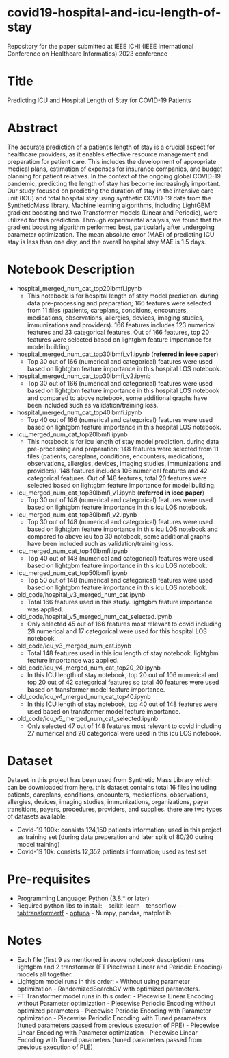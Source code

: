 # covid19-hospital-and-icu-length-of-stay

Repository for the paper submitted at IEEE ICHI (IEEE International Conference on Healthcare Informatics) 2023 conference


# Title
Predicting ICU and Hospital Length of Stay for COVID-19 Patients

# Abstract
The accurate prediction of a patient’s length of stay is a crucial aspect for healthcare providers, as it enables effective resource management and preparation for patient care. This includes the development of appropriate medical plans, estimation of expenses for insurance companies, and budget planning for patient relatives. In the context of the ongoing global COVID-19 pandemic, predicting the length of stay has become increasingly important. Our study focused on predicting the duration of stay in the intensive care unit (ICU) and total hospital stay using synthetic COVID-19 data from the SyntheticMass library. Machine learning algorithms, including LightGBM gradient boosting and two Transformer models (Linear and Periodic), were utilized for this prediction. Through experimental analysis, we found that the gradient boosting algorithm performed best, particularly after undergoing parameter optimization. The mean absolute error (MAE) of predicting ICU stay is less than one day, and the overall hospital stay MAE is 1.5 days.

# Notebook Description

- hospital_merged_num_cat_top20lbmfi.ipynb
	- This notebook is for hospital length of stay model prediction. during data pre-processing and preparation; 166 features were selected from 11 files (patients, careplans, conditions, encounters, medications, observations, allergies, devices, imaging studies, immunizations and providers). 166 features includes 123 numerical features and 23 categorical features. Out of 166 features, top 20 features were selected based on lightgbm feature importance for model building. 
- hospital_merged_num_cat_top30lbmfi_v1.ipynb (**referred in ieee paper**)
	- Top 30 out of 166 (numerical and categorical) features were used based on lightgbm feature importance in this hospital LOS notebook.
- hospital_merged_num_cat_top30lbmfi_v2.ipynb
	- Top 30 out of 166 (numerical and categorical) features were used based on lightgbm feature importance in this hospital LOS notebook and compared to above notebook, some additional graphs have been included such as validation/training loss.
- hospital_merged_num_cat_top40lbmfi.ipynb
	- Top 40 out of 166 (numerical and categorical) features were used based on lightgbm feature importance in this hospital LOS notebook.
- icu_merged_num_cat_top20lbmfi.ipynb
	- This notebook is for icu length of stay model prediction. during data pre-processing and preparation; 148 features were selected from 11 files (patients, careplans, conditions, encounters, medications, observations, allergies, devices, imaging studies, immunizations and providers). 148 features includes 106 numerical features and 42 categorical features. Out of 148 features, total 20 features were selected based on lightgbm feature importance for model building. 
- icu_merged_num_cat_top30lbmfi_v1.ipynb (**referred in ieee paper**)
	- Top 30 out of 148 (numerical and categorical) features were used based on lightgbm feature importance in this icu LOS notebook.
- icu_merged_num_cat_top30lbmfi_v2.ipynb
	- Top 30 out of 148 (numerical and categorical) features were used based on lightgbm feature importance in this icu LOS notebook and compared to above icu top 30 notebook, some additional graphs have been included such as validation/training loss. 
- icu_merged_num_cat_top40lbmfi.ipynb
	- Top 40 out of 148 (numerical and categorical) features were used based on lightgbm feature importance in this icu LOS notebook.
- icu_merged_num_cat_top50lbmfi.ipynb
	- Top 50 out of 148 (numerical and categorical) features were used based on lightgbm feature importance in this icu LOS notebook.
- old_code/hospital_v3_merged_num_cat.ipynb
	- Total 166 features used in this study. lightgbm feature importance was applied.
- old_code/hospital_v5_merged_num_cat_selected.ipynb
	- Only selected 45 out of 166 features most relevant to covid including 28 numerical and 17 categorical were used for this hospital LOS notebook.
- old_code/icu_v3_merged_num_cat.ipynb
	- Total 148 features used in this icu length of stay notebook. lightgbm feature importance was applied.
- old_code/icu_v4_merged_num_cat_top20_20.ipynb
	- In this ICU length of stay notebook, top 20 out of 106 numerical and top 20 out of 42 categorical features so total 40 features were used based on transformer model feature importance. 
- old_code/icu_v4_merged_num_cat_top40.ipynb
	- In this ICU length of stay notebook, top 40 out of 148 features were used based on transformer model feature importance. 
- old_code/icu_v5_merged_num_cat_selected.ipynb
	- Only selected 47 out of 148 features most relevant to covid including 27 numerical and 20 categorical were used in this icu LOS notebook.


# Dataset

Dataset in this project has been used from Synthetic Mass Library which can be downloaded from [here](https://synthea.mitre.org/downloads). this dataset contains total 16 files including patients, careplans, conditions, encounters, medications, observations, allergies, devices, imaging studies, immunizations, organizations, payer transitions, payers, procedures, providers, and supplies. there are two types of datasets available: 

- Covid-19 100k: consists 124,150 patients information; used in this project as training set (during data preperation and later split of 80/20 during model training)
- Covid-19 10k: consists 12,352 patients information; used as test set

# Pre-requisites

- Programming Language: Python (3.8.* or later)
- Required python libs to install:
		- scikit-learn
		- tensorflow
		- [tabtransformertf](https://github.com/aruberts/TabTransformerTF)
		- [optuna](https://optuna.org/)
		- Numpy, pandas, matplotlib
	
# Notes 
- Each file (first 9 as mentioned in avove notebook description) runs lightgbm and 2 transformer (FT Piecewise Linear and Periodic Encoding) models all together.
- Lightgbm model runs in this order:
		- Without using parameter optimization
		- RandomizedSearchCV with optimized parameters.
- FT Transformer model runs in this order:
		- Piecewise Linear Encoding without Parameter optimization 
		- Piecewise Periodic Encoding without optimized parameters
		- Piecewise Periodic Encoding with Parameter optimization 
		- Piecewise Periodic Encoding with Tuned parameters (tuned parameters passed from previous execution of PPE)
		- Piecewise Linear Encoding with Parameter optimization
		- Piecewise Linear Encoding with Tuned parameters (tuned parameters passed from previous execution of PLE)


# 